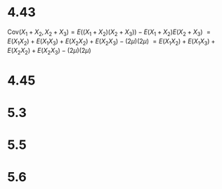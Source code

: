 # 4.43

$\text{Cov}(X_1+X_2,X_2+X_3)=E((X_1+X_2)(X_2+X_3))-E(X_1+X_2)E(X_2+X_3)$
$=E(X_1X_2)+E(X_1X_3)+E(X_2X_2)+E(X_2X_3)-(2\mu)(2\mu)$
$=E(X_1X_2)+E(X_1X_3)+E(X_2X_2)+E(X_2X_3)-(2\mu)(2\mu)$

# 4.45

# 5.3

# 5.5

# 5.6
